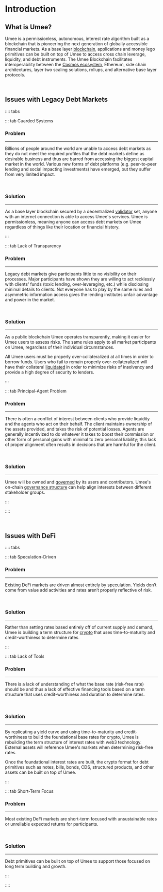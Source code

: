# Introduction

## What is Umee?

Umee is a permissionless, autonomous, interest rate algorithm built as a blockchain that is pioneering the next generation of globally accessible financial markets. As a base layer [blockchain](/learn-the-basics/blockchain-basics/what-is-blockchain), applications and money lego primitives can be built on top of Umee to access cross chain leverage, liquidity, and debt instruments. The Umee Blockchain facilitates interoperability between the [Cosmos ecosystem](/learn-the-basics/cosmos-basics/what-is-cosmos), Ethereum, side chain architectures, layer two scaling solutions, rollups, and alternative base layer protocols.

<br>

## Issues with Legacy Debt Markets

:::: tabs

::: tab Guarded Systems

### Problem

****

Billions of people around the world are unable to access debt markets as they do not meet the required profiles that the debt markets define as desirable business and thus are barred from accessing the biggest capital market in the world. Various new forms of debt platforms (e.g. peer-to-peer lending and social impacting investments) have emerged, but they suffer from very limited impact.

<br>

### Solution

****

As a base layer blockchain secured by a decentralized [validator](/learn-the-basics/staking-basics/what-is-validator) set, anyone with an internet connection is able to access Umee's services. Umee is permissionless, meaning anyone can access debt markets on Umee regardless of things like their location or financial history.

:::

::: tab Lack of Transparency

### Problem

****

Legacy debt markets give participants little to no visibility on their processes. Major participants have shown they are willing to act recklessly with clients' funds (toxic lending, over-leveraging, etc.) while disclosing minimal details to clients. Not everyone has to play by the same rules and asymmetric information access gives the lending institutes unfair advantage and power in the market.

<br>

### Solution

****

As a public blockchain Umee operates transparently, making it easier for Umee users to assess risks.  The same rules apply to all market participants on Umee, regardless of their individual circumstances. 

All Umee users must be properly over-collateralized at all times in order to borrow funds. Users who fail to remain properly over-collateralized will have their collateral [liquidated](/learn-the-basics/umee-basics/common-terms.html#liquidation) in order to minimize risks of insolvency and provide a high degree of security to lenders.

:::

::: tab Principal-Agent Problem

### Problem

****

There is often a conflict of interest between clients who provide liquidity and the agents who act on their behalf. The client maintains ownership of the assets provided, and takes the risk of potential losses. Agents are generally incentivized to do whatever it takes to boost their commission or other form of personal gains with minimal to zero personal liability; this lack of proper alignment often results in decisions that are harmful for the client.

<br>

### Solution

****

Umee will be owned and [governed](/governance) by its users and contributors. Umee's on-chain [governance structure](/governance/governance-overview) can help align interests between different stakeholder groups.

:::

::::

<br>

## Issues with DeFi

:::: tabs

::: tab Speculation-Driven

### Problem

****

Existing DeFi markets are driven almost entirely by speculation. Yields don’t come from value add activities and rates aren’t properly reflective of risk. 

<br>

### Solution

****

Rather than setting rates based entirely off of current supply and demand, Umee is building a term structure for [crypto](/learn-the-basics/crypto-basics/what-is-crypto) that uses time-to-maturity and credit-worthiness to determine rates.

:::

::: tab Lack of Tools

### Problem

****

There is a lack of understanding of what the base rate (risk-free rate) should be and thus a lack of effective financing tools based on a term structure that uses credit-worthiness and duration to determine rates.

<br>

### Solution

****

By replicating a yield curve and using time-to-maturity and credit-worthiness to build the foundational base rates for crypto, Umee is rebuilding the term structure of interest rates with web3 technology. External assets will reference Umee's markets when determining risk-free rates.

Once the foundational interest rates are built, the crypto format for debt primitives such as notes, bills, bonds, CDS, structured products, and other assets can be built on top of Umee.

:::

::: tab Short-Term Focus

### Problem

****

Most existing DeFi markets are short-term focused with unsustainable rates or unreliable expected returns for participants.

<br>

### Solution

****

Debt primitives can be built on top of Umee to support those focused on long term building and growth.

:::

::::
